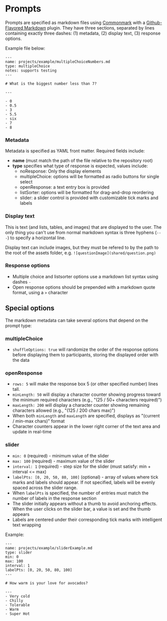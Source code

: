 # Prompts

Prompts are specified as markdown files using [Commonmark](https://commonmark.org/help/) with a [Github-Flavored Markdown](https://docs.github.com/en/get-started/writing-on-github/getting-started-with-writing-and-formatting-on-github/basic-writing-and-formatting-syntax) plugin. They have three sections, separated by lines containing exactly three dashes: (1) metadata, (2) display text, (3) response options.

Example file below:

```
---
name: projects/example/multipleChoiceNumbers.md
type: multipleChoice
notes: supports testing
---

# What is the biggest number less than 7?

---

- 0
- 0.5
- 3
- 5.5
- six
- 7
- 8
```

### Metadata

Metadata is specified as YAML front matter. Required fields include:

- **name** (must match the path of the file relative to the repository root)
- **type** specifies what type of response is expected, values include:
  - noResponse: Only the display elements
  - multipleChoice: options will be formatted as radio buttons for single select
  - openResponse: a text entry box is provided
  - listSorter: options will be formatted for drag-and-drop reordering
  - slider: a slider control is provided with customizable tick marks and labels

### Display text

This is text (and lists, tables, and images) that are displayed to the user. The only thing you can't use from normal markdown syntax is three hyphens (`---`) to specify a horizontal line.

Display text can include images, but they must be refered to by the path to the root of the assets folder, e.g. `![questionImage](shared/question.png)`

### Response options

- Multiple choice and listsorter options use a markdown list syntax using dashes `-`
- Open response options should be prepended with a markdown quote format, using a `>` character

## Special options

The markdown metadata can take several options that depend on the prompt type:

### multipleChoice

- `shuffleOptions: true` will randomize the order of the response options before displaying them to participants, storing the displayed order with the data

### openResponse

- `rows: 5` will make the response box 5 (or other specified number) lines tall.
- `minLength: 50` will display a character counter showing progress toward the minimum required characters (e.g., "(25 / 50+ characters required)")
- `maxLength: 200` will display a character counter showing remaining characters allowed (e.g., "(125 / 200 chars max)")
- When both `minLength` and `maxLength` are specified, displays as "(current / min-max chars)" format
- Character counters appear in the lower right corner of the text area and update in real-time

### slider

- `min: 0` (required) - minimum value of the slider
- `max: 100` (required) - maximum value of the slider
- `interval: 1` (required) - step size for the slider (must satisfy: min + interval <= max)
- `labelPts: [0, 20, 50, 80, 100]` (optional) - array of values where tick marks and labels should appear. If not specified, labels will be evenly spaced across the slider range.
- When `labelPts` is specified, the number of entries must match the number of labels in the response section
- The slider initially appears without a thumb to avoid anchoring effects. When the user clicks on the slider bar, a value is set and the thumb appears
- Labels are centered under their corresponding tick marks with intelligent text wrapping

Example:

```
---
name: projects/example/sliderExample.md
type: slider
min: 0
max: 100
interval: 1
labelPts: [0, 20, 50, 80, 100]
---

# How warm is your love for avocados?

---
- Very cold
- Chilly
- Tolerable
- Warm
- Super Hot
```
